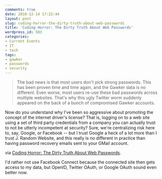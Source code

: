 ```yaml
---
comments: true
date: 2010-12-14 17:22:44
layout: post
slug: coding-horror-the-dirty-truth-about-web-passwords
title: 'Coding Horror: The Dirty Truth About Web Passwords'
wordpress_id: 503
categories:
- Current Events
- IT
- tech
tags:
- gawker
- passwords
- security
---
```


> The bad news is that most users don't pick strong passwords. This has been proven time and time again, and the Gawker data is no different. Even worse, most users re-use these bad passwords across multiple websites. That's why this ugly Twitter worm suddenly appeared on the back of a bunch of compromised Gawker accounts.

Now do you understand why I've been so aggressive about promoting the concept of the internet driver's license? That is, logging on to a web site using a set of third party credentials from a company you can actually trust to not be utterly incompetent at security? Sure, we're centralizing risk here to, say, Google, or Facebook -- but I trust Google a heck of a lot more than I trust J. Random Website, and this really is no different in practice than having password recovery emails sent to your GMail account.


via [Coding Horror: The Dirty Truth About Web Passwords](http://www.codinghorror.com/blog/2010/12/the-dirty-truth-about-web-passwords.html).

I'd rather not use Facebook Connect because the connected site then gets access to my data, but OpenID, Twitter OAuth, or Google OAuth sound even better now.
